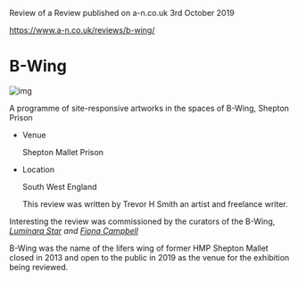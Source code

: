 Review of a Review published on a-n.co.uk 3rd October 2019

https://www.a-n.co.uk/reviews/b-wing/

# B-Wing 

![img](https://static.a-n.co.uk/wp-content/uploads/2019/10/b-wing-1.jpg)

A programme of site-responsive artworks in the spaces of B-Wing, Shepton Prison

- Venue

  Shepton Mallet Prison

- Location

  South West England

  This review was written by Trevor H Smith an artist and freelance writer.

Interesting the review was commissioned by the curators of the B-Wing,  *[Luminara Star](http://luminarastar.co.uk/) and [Fiona Campbell](http://fionacampbellart.co.uk/)* 

B-Wing was the name of the lifers wing of former HMP Shepton Mallet closed in 2013 and open to the public in 2019 as the venue for the exhibition being reviewed.



  